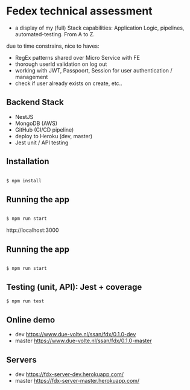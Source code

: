 
# Fedex technical assessment
- a display of my (full) Stack capabilities: Application Logic, pipelines, automated-testing. From A to Z. 

due to time constrains, nice to haves:
- RegEx patterns shared over Micro Service with FE
- thorough userId validation on log out
- working with JWT, Passpoort, Session for user authentication / management
- check if user already exists on create, etc..
 
## Backend Stack
- NestJS
- MongoDB (AWS)
- GitHub (CI/CD pipeline)
- deploy to Heroku (dev, master)
- Jest unit / API testing

## Installation

```bash

$ npm install

```

## Running the app

```bash

$ npm run start

```
http://localhost:3000

## Running the app

```bash

$ npm run start

```

## Testing (unit, API): Jest + coverage

```bash
$ npm run test
```

## Online demo

- dev https://www.due-volte.nl/ssan/fdx/0.1.0-dev
- master https://www.due-volte.nl/ssan/fdx/0.1.0-master

## Servers

- dev https://fdx-server-dev.herokuapp.com/
- master https://fdx-server-master.herokuapp.com/